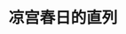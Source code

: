 ---
logo: images/official_game/凉宫春日的直列.jpg
title: 凉宫春日的直列
subTitle: 于2009年5月28日发售的休闲棋牌类游戏，NDS平台，开发商为SEGA;与《凉宫春日的并列》为同系列

category: 官方游戏

hasResource: true
downloadList:
  - intro: 日版
    size: 128MB
    link: https://pan.baidu.com/s/1dib7bo5a17CsxnO_AjXxLg
  - intro: 破解补丁
    size: 14.8MB
    link: https://pan.baidu.com/s/1dib7bo5a17CsxnO_AjXxLg
  - intro: CG
    size: 9MB
    link: https://pan.baidu.com/s/1dib7bo5a17CsxnO_AjXxLg
  - intro: 云盘 提取码:3suc
    size: 
    link: https://pan.baidu.com/s/1dib7bo5a17CsxnO_AjXxLg

downloadContent: |
  《凉宫春日的直列》是于2009年5月28日发售的休闲棋牌类游戏，NDS平台，开发商为SEGA;与《凉宫春日的并列》为同系列。<br><br>
   剧情介绍：<br>
  进入暑假后，SOS团的周围不断发生不可思议的现象。见状大喜的凉宫团长将带领SOS的团员们积极的参与到神秘事件的解密当中。<br><br>
  在本作中，以进入暑假的县立北高为舞台，并由电视版制作团队担任剧情监修，带领玩家进入本系列作品完全全新制作的原创故事。玩家在游戏内将化身为故事主角“阿虚”，并必须一一解决麻烦制造机凉宫春日以及SOS团所面临的各种无理难题，继续阿虚必须跟在凉宫身后帮她解决麻烦的苦命生涯。在本作中，游戏系统大致上可分为“AVG部份”以及“问题解决画面”两大部份，在“AVG部份”中玩家可以跟春日来进行交谈以提高信赖度，并收集字句的碎片物件“话题”，然后在“问题解决画面”中在不被春日注意到的情况下与其他SOS团的团员们将在学校依次发生的各种不可思议现象一一解决消灭来进行故事。
---